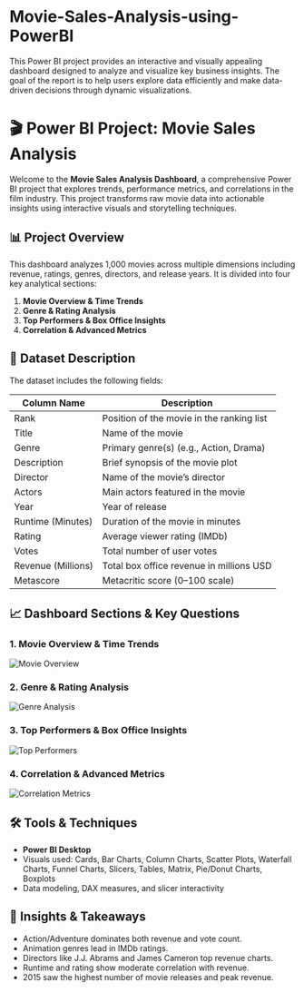# Movie-Sales-Analysis-using-PowerBI
This Power BI project provides an interactive and visually appealing dashboard designed to analyze and visualize key business insights. The goal of the report is to help users explore data efficiently and make data-driven decisions through dynamic visualizations.


# 🎬 Power BI Project: Movie Sales Analysis

Welcome to the **Movie Sales Analysis Dashboard**, a comprehensive Power BI project that explores trends, performance metrics, and correlations in the film industry. This project transforms raw movie data into actionable insights using interactive visuals and storytelling techniques.

## 📊 Project Overview

This dashboard analyzes 1,000 movies across multiple dimensions including revenue, ratings, genres, directors, and release years. It is divided into four key analytical sections:

1. **Movie Overview & Time Trends**
2. **Genre & Rating Analysis**
3. **Top Performers & Box Office Insights**
4. **Correlation & Advanced Metrics**

## 📁 Dataset Description

The dataset includes the following fields:

| Column Name         | Description                                                  |
|---------------------|--------------------------------------------------------------|
| Rank                | Position of the movie in the ranking list                    |
| Title               | Name of the movie                                            |
| Genre               | Primary genre(s) (e.g., Action, Drama)                       |
| Description         | Brief synopsis of the movie plot                             |
| Director            | Name of the movie’s director                                 |
| Actors              | Main actors featured in the movie                            |
| Year                | Year of release                                              |
| Runtime (Minutes)   | Duration of the movie in minutes                             |
| Rating              | Average viewer rating (IMDb)                                 |
| Votes               | Total number of user votes                                   |
| Revenue (Millions)  | Total box office revenue in millions USD                     |
| Metascore           | Metacritic score (0–100 scale)                               |

## 📈 Dashboard Sections & Key Questions

### 1. Movie Overview & Time Trends
![Movie Overview](<img width="2343" height="1346" alt="Screenshot 2025-10-24 124324" src="https://github.com/user-attachments/assets/a9453f4d-2d83-41d1-99ac-a46c819e7490" />
)

### 2. Genre & Rating Analysis
![Genre Analysis](screenshots/genre_analysis.png)

### 3. Top Performers & Box Office Insights
![Top Performers](screenshots/top_performers.png)

### 4. Correlation & Advanced Metrics
![Correlation Metrics](screenshots/correlation_metrics.png)



## 🛠️ Tools & Techniques

- **Power BI Desktop**
- Visuals used: Cards, Bar Charts, Column Charts, Scatter Plots, Waterfall Charts, Funnel Charts, Slicers, Tables, Matrix, Pie/Donut Charts, Boxplots
- Data modeling, DAX measures, and slicer interactivity


## 📌 Insights & Takeaways

- Action/Adventure dominates both revenue and vote count.
- Animation genres lead in IMDb ratings.
- Directors like J.J. Abrams and James Cameron top revenue charts.
- Runtime and rating show moderate correlation with revenue.
- 2015 saw the highest number of movie releases and peak revenue.



